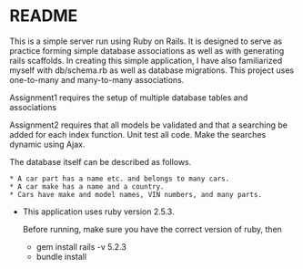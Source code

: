 # README

This is a simple server run using Ruby on Rails. It is designed to serve as practice forming simple database associations as well as with generating rails scaffolds. In creating this simple application, I have also familiarized myself with db/schema.rb as well as database migrations. This project uses one-to-many and many-to-many associations.

Assignment1 requires the setup of multiple database tables and associations

Assignment2 requires that all models be validated and that a searching be added for each index function. Unit test all code. Make the searches dynamic using Ajax.

The database itself can be described as follows.

    * A car part has a name etc. and belongs to many cars.
    * A car make has a name and a country.
    * Cars have make and model names, VIN numbers, and many parts.

* This application uses ruby version 2.5.3.

  Before running, make sure you have the correct version of ruby, then
    * gem install rails -v 5.2.3
    * bundle install

